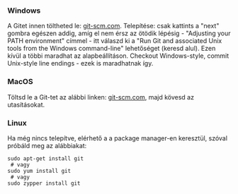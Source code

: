 ### Windows

A Gitet innen töltheted le: [git-scm.com](http://git-scm.com/). Telepítése: csak kattints a "next" gombra egészen addig, amíg el nem érsz az ötödik lépésig - "Adjusting your PATH environment" címmel - itt válaszd ki a "Run Git and associated Unix tools from the Windows command-line" lehetőséget (keresd alul). Ezen kívül a többi maradhat az alapbeállításon. Checkout Windows-style, commit Unix-style line endings - ezek is maradhatnak így.

### MacOS

Töltsd le a Git-tet az alábbi linken: [git-scm.com](http://git-scm.com/), majd kövesd az utasításokat.

### Linux

Ha még nincs telepítve, elérhető a a package manager-en keresztül, szóval próbáld meg az alábbiakat:

    sudo apt-get install git
     # vagy 
    sudo yum install git
     # vagy 
    sudo zypper install git
